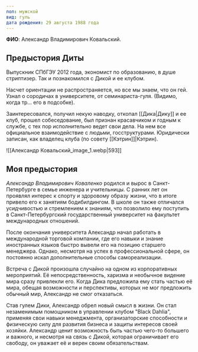 ```yaml
---
пол: мужской
вид: гуль
дата рождения: 29 августа 1988 года
---
```

**ФИО**: Александр Владимирович Ковальский.
## Предыстория Диты

Выпускник СПбГЭУ 2012 года, экономист по образованию, в душе стриптизер. Так и познакомился с Дикой и ее клубом. 

Насчет ориентации не распространяется, но все мы знаем, что он гей. Узнал о сородичах в университете, от семинариста-гуля. (Видимо, когда тр… его в подсобке). 

Заинтересовался, получил некую наводку, откопал [[Дика|Дику]] и ее клуб, прошел собеседование, был признан красавчиком и годным к службе, с тех пор исполнительно ведет свои дела. На нем все официальное взаимодействие с людьми, госструктурами. Юридически записан, как владелец клуба (по совету [[Кэтрин]]|Кэтрин).

![[Александр Ковальский_image_1.webp|593]]

## Моя предыстория

*Александр Владимирович Коваленко* родился и вырос в Санкт-Петербурге в семье инженера и учительницы. С ранних лет он проявлял интерес к спорту и здоровому образу жизни, что в итоге привело его к занятиям бодибилдингом. В школе он также отличался усидчивостью и стремлением к знаниям, что позволило ему поступить в Санкт-Петербургский государственный университет на факультет международных отношений.

После окончания университета Александр начал работать в международной торговой компании, где его навыки и знание иностранных языков быстро вывели его на позицию старшего менеджера. Однако, несмотря на успех в профессиональной сфере, он постоянно искал дополнительные способы самореализации.

Встреча с Дикой произошла случайно на одном из корпоративных мероприятий. Её непосредственность, харизма и необычное видение мира сразу привлекли его. Когда Дика предложила ему стать частью её мира, обещая возможности и перспективы, которых не мог предложить обычный мир, Александр не смог отказаться.

Став гулем Дики, Александр обрел новый смысл в жизни. Он стал незаменимым помощником в управлении клубом "Black Dahlia", применяя свои навыки менеджмента, организаторские способности и физическую силу для развития бизнеса и защиты интересов своей хозяйки. Александр ценит возможность быть частью чего-то большего и важного, и несмотря на связь с Дикой, которая ограничивает его свободу, он уважает её и верен своим обязательствам.

